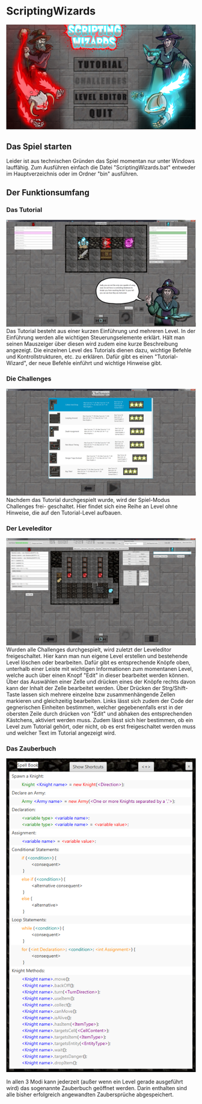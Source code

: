 # ScriptingWizards
![StartScreen](https://github.com/Thinking-Ape/ScriptingWizards/blob/master/PresentationImages/StartScreen.png "Ein Level im Leveleditor")
## Das Spiel starten

Leider ist aus technischen Gründen das Spiel momentan nur unter Windows lauffähig.
Zum Ausführen einfach die Datei "ScriptingWizards.bat" entweder im Hauptverzeichnis
oder im Ordner "bin" ausführen.

## Der Funktionsumfang
### Das Tutorial
![Tutorial](https://github.com/Thinking-Ape/ScriptingWizards/blob/master/PresentationImages/Tutorial_Level_Opposition.png "Ein Level im Tutorial, das gerade ausgeführt wird")
Das Tutorial besteht aus einer kurzen Einführung und mehreren Level. In der
Einführung werden alle wichtigen Steuerungselemente erklärt. Hält man seinen
Mauszeiger über diesen wird zudem eine kurze Beschreibung angezeigt. Die einzelnen
Level des Tutorials dienen dazu, wichtige Befehle und Kontrollstrukturen, etc.
zu erklären. Dafür gibt es einen "Tutorial-Wizard", der neue Befehle einführt und
wichtige Hinweise gibt.
### Die Challenges
![Challenges](https://github.com/Thinking-Ape/ScriptingWizards/blob/master/PresentationImages/Challenges.png "Das Levelauswahlmenü der Challenges")
Nachdem das Tutorial durchgespielt wurde, wird der Spiel-Modus Challenges frei-
geschaltet. Hier findet sich eine Reihe an Level ohne Hinweise, die auf den
Tutorial-Level aufbauen.
### Der Leveleditor
![LevelEditor](https://github.com/Thinking-Ape/ScriptingWizards/blob/master/PresentationImages/LevelEditor_new.png "Ein Level im Leveleditor")
Wurden alle Challenges durchgespielt, wird zuletzt der Leveleditor freigeschaltet.
Hier kann man nun eigene Level erstellen und bestehende Level löschen oder bearbeiten.
Dafür gibt es entsprechende Knöpfe oben, unterhalb einer Leiste mit wichtigen
Informationen zum momentanen Level, welche auch über einen Knopf "Edit" in
dieser bearbeitet werden können. Über das Auswählen einer Zelle und drücken eines
der Knöpfe rechts davon kann der Inhalt der Zelle bearbeitet werden.
Über Drücken der Strg/Shift-Taste lassen sich mehrere einzelne bzw zusammenhängende
Zellen markieren und gleichzeitig bearbeiten. Links lässt sich zudem der Code der
gegnerischen Einheiten bestimmen, welcher gegebenenfalls erst in der obersten
Zeile durch drücken von "Edit" und abhaken des entsprechenden Kästchens, aktiviert
werden muss. Zudem lässt sich hier bestimmen, ob ein Level zum Tutorial gehört,
oder nicht, ob es erst freigeschaltet werden muss und welcher Text im Tutorial
angezeigt wird.
### Das Zauberbuch
![Zauberbuch](https://github.com/Thinking-Ape/ScriptingWizards/blob/master/PresentationImages/SpellBook.png "Das fast vollständig ausgefüllte Zauberbuch")

In allen 3 Modi kann jederzeit (außer wenn ein Level gerade ausgeführt wird) das sogenannte Zauberbuch geöffnet werden. Darin enthalten sind alle bisher erfolgreich angewandten Zaubersprüche abgespeichert.
